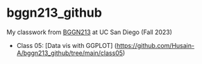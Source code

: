# bggn213_github
My classwork from [BGGN213](https://bioboot.github.io/bggn213_F23/) at UC San Diego (Fall 2023)

- Class 05: [Data vis with GGPLOT] (https://github.com/Husain-A/bggn213_github/tree/main/class05)
